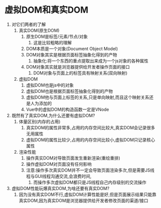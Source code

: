 # 虚拟DOM和真实DOM

1. 对它们两者的了解
   1. 真实DOM(原生DOM)
      1. 原生DOM是标签/元素/节点/对象
         1. 这是比较粗略的理解
      2. DOM本质是一个对象(Document Object Model)
      3. DOM对象其实是根据页面标签抽象化得到的产物
         1. 抽象化:将一个东西的重点提取出来成为一个js对象的各种属性
      4. DOM对象其实就是浏览器提供给开发者操作页面的接口
         1. DOM对象与页面上的标签具有映射关系(双向映射)
   2. 虚拟DOM
      1. 虚拟DOM也是js中的对象
      2. 虚拟DOM也是根据页面标签抽象化得到的产物
      3. 虚拟DOM他与页面上标签的关系,只是单向映射,而且这个映射关系还是人为添加的
      4. Vue中的虚拟DOM的构造函数一定是VNode
2. 既然有了真实DOM,为什么还要有虚拟DOM?
   1. 体量区别(内存的占用)
      1. 真实DOM的属性非常多,占用的内存空间比较大,真实DOM会记录很多无用属性
      2. 虚拟DOM的属性比较少,占用的内存空间比较小,虚拟DOM只记录核心属性
   2. 渲染性能
      1. 操作真实DOM对导致页面发生重新渲染(重绘重排)
      2. 操作虚拟DOM对页面没有任何影响
      3. 注意:操作多次真实DOM并不一定会导致页面渲染多次,但是需要JS线程与GUI线程沟通交流,会浪费时间,
         1. 而操作多次虚拟DOM都只是JS线程自己内存级别的交流操作
3. 虚拟DOM性能玩爆真实DOM,为啥还要有真实DOM?
   1. 因为没有真实DOM不行,虚拟DOM计算性能是好,但是页面展示结果只能靠真实DOM,因为真实DOM是浏览器提供给开发者修改页面的渠道/接口